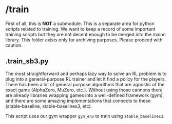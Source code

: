 # /train

First of all, this is **NOT** a submodule. This is a separate area for python scripts related to training. We want to
keep a record of some important training scripts but they are not decent enough to be merged into the mainn library.
This folder exists only for archiving purposes. Please proceed with caution.

## .train_sb3.py

The most straightforward and perhaps lazy way to solve an RL problem is to plug into a general-purpose RL trainer and
let it find a policy for the players. There has been a lot of general purpose algorithms that are agnostic of the exact
game (AlphaZero, MuZero, etc.). Without using those cannons there are already libraries wrapping games into a
well-defined framework (gym), and there are some amazing implementations that connects to these (stable-baseline,
stable-baselines3, etc).

This script uses our gym wrapper `gym_env` to train using `stable_baselines3`.